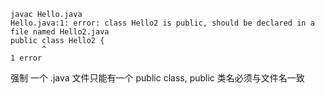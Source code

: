 ```
javac Hello.java
Hello.java:1: error: class Hello2 is public, should be declared in a file named Hello2.java
public class Hello2 {
       ^
1 error
```


强制 一个 .java 文件只能有一个 public class, public 类名必须与文件名一致
